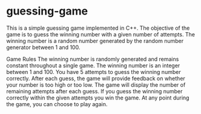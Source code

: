 # guessing-game

This is a simple guessing game implemented in C++. The objective of the game is to guess the winning number with a given number of attempts. The winning number is a random number generated by the random number generator between 1 and 100. 

Game Rules
The winning number is randomly generated and remains constant throughout a single game.
The winning number is an integer between 1 and 100.
You have 5 attempts to guess the winning number correctly.
After each guess, the game will provide feedback on whether your number is too high or too low.
The game will display the number of remaining attempts after each guess.
If you guess the winning number correctly within the given attempts you win the game.
At any point during the game, you can choose to play again.

